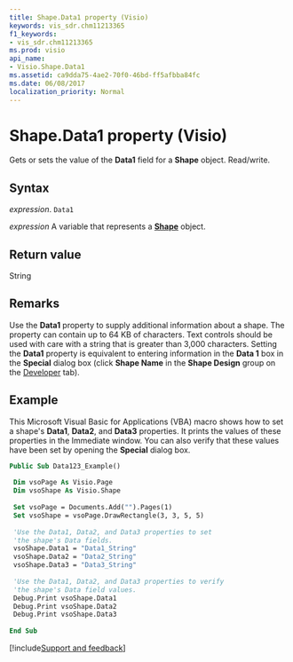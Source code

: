 ```yaml
---
title: Shape.Data1 property (Visio)
keywords: vis_sdr.chm11213365
f1_keywords:
- vis_sdr.chm11213365
ms.prod: visio
api_name:
- Visio.Shape.Data1
ms.assetid: ca9dda75-4ae2-70f0-46bd-ff5afbba84fc
ms.date: 06/08/2017
localization_priority: Normal
---
```



# Shape.Data1 property (Visio)

Gets or sets the value of the  **Data1** field for a **Shape** object. Read/write.


## Syntax

_expression_. `Data1`

_expression_ A variable that represents a **[Shape](Visio.Shape.md)** object.


## Return value

String


## Remarks

Use the  **Data1** property to supply additional information about a shape. The property can contain up to 64 KB of characters. Text controls should be used with care with a string that is greater than 3,000 characters. Setting the **Data1** property is equivalent to entering information in the **Data 1** box in the **Special** dialog box (click **Shape Name** in the **Shape Design** group on the [Developer](../visio/How-to/run-visio-in-developer-mode.md) tab).


## Example

This Microsoft Visual Basic for Applications (VBA) macro shows how to set a shape's  **Data1**, **Data2**, and **Data3** properties. It prints the values of these properties in the Immediate window. You can also verify that these values have been set by opening the **Special** dialog box.


```vb
Public Sub Data123_Example() 
 
 Dim vsoPage As Visio.Page 
 Dim vsoShape As Visio.Shape 
 
 Set vsoPage = Documents.Add("").Pages(1) 
 Set vsoShape = vsoPage.DrawRectangle(3, 3, 5, 5) 
 
 'Use the Data1, Data2, and Data3 properties to set 
 'the shape's Data fields. 
 vsoShape.Data1 = "Data1_String" 
 vsoShape.Data2 = "Data2_String" 
 vsoShape.Data3 = "Data3_String" 
 
 'Use the Data1, Data2, and Data3 properties to verify 
 'the shape's Data field values. 
 Debug.Print vsoShape.Data1 
 Debug.Print vsoShape.Data2 
 Debug.Print vsoShape.Data3 
 
End Sub
```

[!include[Support and feedback](~/includes/feedback-boilerplate.md)]